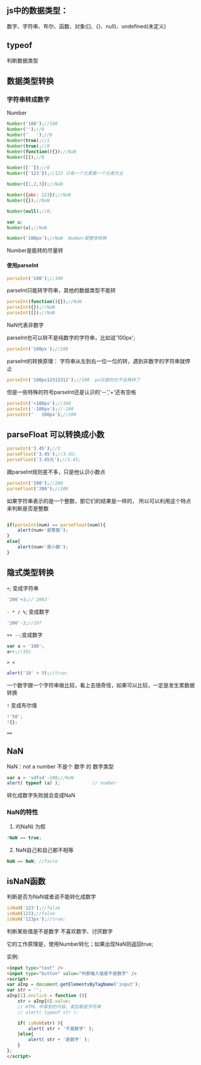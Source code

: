 ## js中的数据类型： 

数字、字符串、布尔、函数、对象([]、{}、null)、undefined(未定义)

## typeof

判断数据类型

## 数据类型转换

### 字符串转成数字

 
Number
```js
Number('100');//100
Number('');//0
Number('   ');//0
Number(true);//1
Number(true);//0
Number(function(){});//NaN
Number([]);//0

Number(['']);//0 
Number(['123']);//123 只有一个元素第一个元素为主

Number([1,2,3]);//NaN

Number({abc: 123});//NaN
Number({});//NaN

Number(null);//0;

var u;
Number(u);//NaN

Number('100px');//NaN  Number是整体转换
```

Number是能转的尽量转 


#### 使用parseInt

```js
parseInt('100');//100
```

parseInt只能转字符串，其他的数据类型不能转

```js
parseInt(function(){});//NaN
parseInt({});//NaN
parseInt([]);//NaN
```

NaN代表非数字

parseInt也可以转不是纯数字的字符串，比如说'100px';

```js
parseInt('100px');//100
```

parseInt的转换原理： 字符串从左到右一位一位的转，遇到非数字的字符串就停止

```js
parseInt('100px12312312');//100  px后面的也不会再转了
```

但是一些特殊的符号parseInt还是认识的‘－’,'+'还有空格

```js
parseInt('+100px');//100
parseInt('-100px');//-100
parseInt('   100px');//100
```

## parseFloat 可以转换成小数

```js
parseInt('3.45');//3
parseFloat('3.45');//3.45;
parseFloat('3.45元');//3.45; 
```
跟parseInt规则差不多，只是他认识小数点

```js
parseInt('200');//200
parseFloat('200');//200
```

如果字符串表示的是一个整数，那它们的结果是一样的，
所以可以利用这个特点来判断是否是整数

```js

if(parseInt(num) == parseFloat(num)){
    alert(num+'是整数');
}
else{
    alert(num+'是小数');
}
```


## 隐式类型转换

`+`;  变成字符串

```js
'200'+3;//'2003'
```


`- * / %`; 变成数字

```js
'200'-3;//197
```

`++ --`;变成数字

```js
var a = '100';
a++;//101
```


`> <`
```js
alert('10' > 9);//true;
```

一个数字跟一个字符串做比较，看上去很奇怪，如果可以比较，一定是发生累数据转换


`!` 变成布尔值
```js
!'50';
!{};
```

`==`

## NaN

NaN：not a number 不是个 数字 的 数字类型

```js
var a = 'sdfsd'-100;//NaN
alert( typeof (a) );            // number
```

转化成数字失败就会变成NaN

### NaN的特性
1. if(NaN) 为假
```js
!NaN == true;
```
2. NaN自己和自己都不相等
```js
NaN == NaN; //fasle
```


## isNaN函数

判断是否为NaN或者说不能转化成数字

```js
isNaN('123');//false
isNaN(123);//false
isNaN('123px');//true;
```

判断某些值是不是数字
不喜欢数字、讨厌数字

它的工作原理是，使用Number转化；如果出现NaN则返回true;

实例:
```html
<input type="text" />
<input type="button" value="判断输入值是不是数字" />
<script>
var aInp = document.getElementsByTagName('input');
var str = '';
aInp[1].onclick = function (){
    str = aInp[0].value;
    // HTML 中拿到的内容，类型都是字符串
    // alert( typeof str );

    if( isNaN(str) ){
        alert( str + '不是数字' );
    }else{
        alert( str + '是数字' );
    }
};
</script>
```












